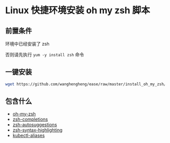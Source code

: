 # Linux 快捷环境安装 oh my zsh 脚本

## 前置条件

环境中已经安装了 zsh

否则请先执行 `yum -y install zsh` 命令

## 一键安装

```bash
wget https://github.com/wanghengheng/ease/raw/master/install_oh_my_zsh/install_oh_my_zsh.sh -O - | zsh
```

## 包含什么

- [oh-my-zsh](https://github.com/robbyrussell/oh-my-zsh)
- [zsh-completions](https://github.com/zsh-users/zsh-completions)
- [zsh-autosuggestions](https://github.com/zsh-users/zsh-autosuggestions)
- [zsh-syntax-highlighting](https://github.com/zsh-users/zsh-syntax-highlighting)
- [kubectl-aliases](https://github.com/ahmetb/kubectl-aliases)
